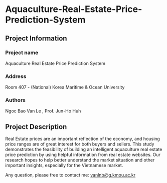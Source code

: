 # Aquaculture-Real-Estate-Price-Prediction-System

## Project Information

### Project name
Aquaculture Real Estate Price Prediction System 
### Address
Room 407 - (National) Korea Maritime & Ocean University 
### Authors
Ngoc Bao Van Le , Prof. Jun-Ho Huh

## Project Description
Real Estate prices are an important reflection of the economy, and housing price ranges are of great interest for both buyers and sellers. This study demonstrates the feasibility of building an intelligent aquaculture real estate price prediction by using helpful information from real estate websites. Our research hopes to help better understand the market situation and other important insights, especially for the Vietnamese market. 

Any question, please free to contact me: vanlnb@g.kmou.ac.kr
